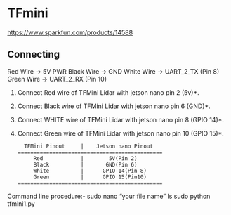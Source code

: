 # TFmini

https://www.sparkfun.com/products/14588

## Connecting
Red Wire -> 5V PWR
Black Wire -> GND
White Wire -> UART_2_TX (Pin 8)
Green Wire -> UART_2_RX (Pin 10)

1) Connect Red wire of TFMini Lidar with jetson nano pin 2 (5v)*.

2) Connect Black wire of TFMini Lidar with jetson nano pin 6 (GND)*.

3) Connect WHITE wire of TFMini Lidar with jetson nano pin 8 (GPIO 14)*.

4) Connect Green wire of TFMini Lidar with jetson nano pin 10 (GPIO 15)*.

         TFMini Pinout     |    Jetson nano Pinout
       ==============================================
            Red            |        5V(Pin 2)
            Black          |       GND(Pin 6)
            White          |      GPIO 14(Pin 8)
            Green          |      GPIO 15(Pin10)
       ==============================================   
       
Command line procedure:-
    sudo nano “your file name”
    ls
    sudo python tfmini1.py